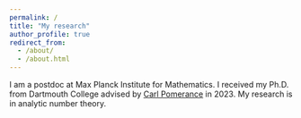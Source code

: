 ```yaml
---
permalink: /
title: "My research"
author_profile: true
redirect_from: 
  - /about/
  - /about.html
---
```


I am a postdoc at Max Planck Institute for Mathematics. I received my Ph.D. from Dartmouth College advised by [Carl Pomerance](https://math.dartmouth.edu/~carlp/) in 2023. My research is in analytic number theory.
